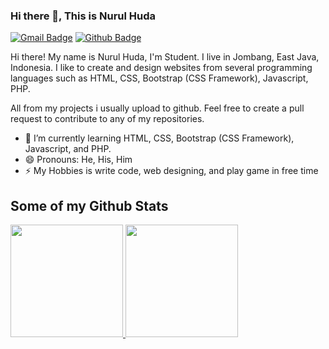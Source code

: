 ### Hi there 👋, This is Nurul Huda

<!-- **rulhuda/rulhuda** is a ✨ _special_ ✨ repository because its `README.md` (this file) appears on your GitHub profile. -->

<!-- Here are some ideas to get you started: -->
<!-- ## Hey 👋, This is Nurul Huda -->
[![Gmail Badge](https://img.shields.io/badge/-nurulhuda.unhasy@gmail.com-c14438?style=flat&logo=Gmail&logoColor=white&link=mailto:nurulhuda.unhasy@gmail.com)](mailto:nurulhuda.unhasy@gmail.com) [![Github Badge](https://img.shields.io/badge/-rulhuda-grey?style=flat&logo=github&logoColor=white&link=https://github.com/rulhuda/)](https://www.github.com/rulhuda/) <p align='left'>Hi there! My name is Nurul Huda, I'm Student. I live in Jombang, East Java, Indonesia. I like to create and design websites from several programming languages ​​such as HTML, CSS, Bootstrap (CSS Framework), Javascript, PHP. 

All from my projects i usually upload to github. Feel free to create a pull request to contribute to any of my repositories.</p>
- 🌱 I’m currently learning HTML, CSS, Bootstrap (CSS Framework), Javascript, and PHP.
- 😄 Pronouns: He, His, Him
- ⚡ My Hobbies is write code, web designing, and play game in free time

## Some of my Github Stats
<p align="left">
<a href="https://github.com/rulhuda">
  <img height="180em" src="https://github-readme-stats-eight-theta.vercel.app/api?username=rulhuda&show_icons=true&theme=algolia&include_all_commits=true&count_private=true"/>
  <img height="180em" src="https://github-readme-stats-eight-theta.vercel.app/api/top-langs/?username=rulhuda&layout=compact&langs_count=8&theme=algolia"/>
</a>
</p>

<!-- ##- 🔭 I’m currently working on ...
##- 👯 I’m looking to collaborate on ...
##- 🤔 I’m looking for help with ...
##- 💬 Ask me about ...
##- 📫 How to reach me: ...
##- ⚡ Fun fact: ...
 -->

